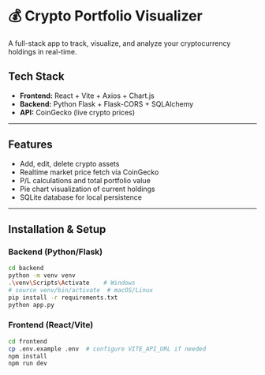 # 💰 Crypto Portfolio Visualizer

A full-stack app to track, visualize, and analyze your cryptocurrency holdings in real-time.

##  Tech Stack

- **Frontend:** React + Vite + Axios + Chart.js
- **Backend:** Python Flask + Flask-CORS + SQLAlchemy
- **API:** CoinGecko (live crypto prices)

---

##  Features

- Add, edit, delete crypto assets
- Realtime market price fetch via CoinGecko
- P/L calculations and total portfolio value
- Pie chart visualization of current holdings
- SQLite database for local persistence

---

##  Installation & Setup

###  Backend (Python/Flask)

```bash
cd backend
python -m venv venv
.\venv\Scripts\Activate    # Windows
# source venv/bin/activate  # macOS/Linux
pip install -r requirements.txt
python app.py
```

### Frontend (React/Vite)

```bash
cd frontend
cp .env.example .env  # configure VITE_API_URL if needed
npm install
npm run dev
```
